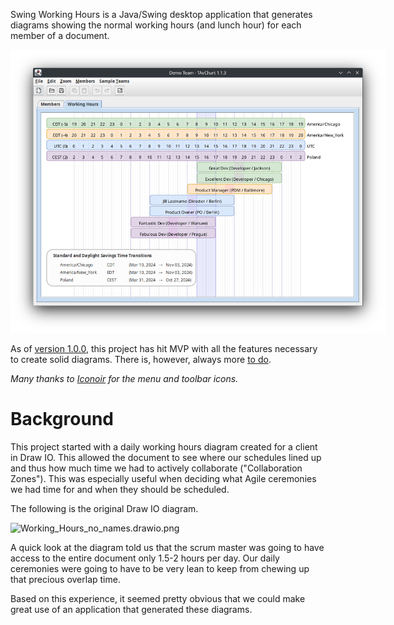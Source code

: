 Swing Working Hours is a Java/Swing desktop application that generates diagrams 
showing the normal working hours (and lunch hour) for each member of a document.

<div style="width:600px">

![tav-chart-1.1.3.png](docs/tav-chart-1.1.3.png)
</div>

As of [version 1.0.0](https://github.com/johndrothe/swing_working_hours/releases/tag/version-1.0.0),
this project has hit MVP with all the features necessary to create solid diagrams.
There is, however, always more [to do](docs/TODO.md).

_Many thanks to [Iconoir](https://iconoir.com/) for the menu and toolbar icons._

# Background
This project started with a daily working hours diagram created for a client in Draw IO.
This allowed the document to see where our schedules lined up and thus how much time we had
to actively collaborate ("Collaboration Zones"). This was especially useful when deciding
what Agile ceremonies we had time for and when they should be scheduled.

The following is the original Draw IO diagram.

<div style="width:600px">

![Working_Hours_no_names.drawio.png](docs/Working_Hours_no_names.drawio.png)
</div>

A quick look at the diagram told us that the scrum master was going to have
access to the entire document only 1.5-2 hours per day. Our daily ceremonies were going to
have to be very lean to keep from chewing up that precious overlap time.

Based on this experience, it seemed pretty obvious that we could make great use of an
application that generated these diagrams.
